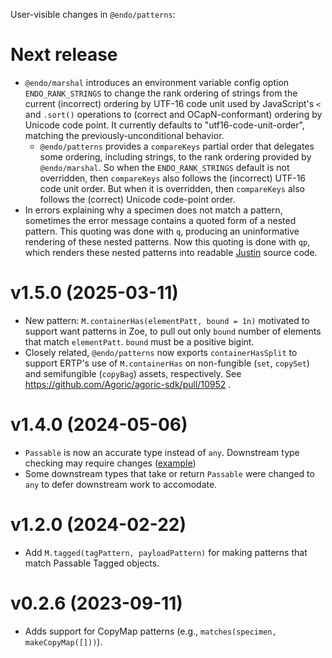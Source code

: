 User-visible changes in `@endo/patterns`:

# Next release

- `@endo/marshal` introduces an environment variable config option `ENDO_RANK_STRINGS` to change the rank ordering of strings from the current (incorrect) ordering by UTF-16 code unit used by JavaScript's `<` and `.sort()` operations to (correct and OCapN-conformant) ordering by Unicode code point. It currently defaults to "utf16-code-unit-order", matching the previously-unconditional behavior.
  - `@endo/patterns` provides a `compareKeys` partial order that delegates some ordering, including strings, to the rank ordering provided by `@endo/marshal`. So when the `ENDO_RANK_STRINGS` default is not overridden, then `compareKeys` also follows the (incorrect) UTF-16 code unit order. But when it is overridden, then `compareKeys` also follows the (correct) Unicode code-point order.
- In errors explaining why a specimen does not match a pattern, sometimes the error message contains a quoted form of a nested pattern. This quoting was done with `q`, producing an uninformative rendering of these nested patterns. Now this quoting is done with `qp`, which renders these nested patterns into readable [Justin](https://github.com/endojs/Jessie/blob/main/packages/parse/src/quasi-justin.js) source code.

# v1.5.0 (2025-03-11)

- New pattern: `M.containerHas(elementPatt, bound = 1n)` motivated to support want patterns in Zoe, to pull out only `bound` number of elements that match `elementPatt`. `bound` must be a positive bigint.
- Closely related, `@endo/patterns` now exports `containerHasSplit` to support ERTP's use of `M.containerHas` on non-fungible (`set`, `copySet`) and semifungible (`copyBag`) assets, respectively. See https://github.com/Agoric/agoric-sdk/pull/10952 .
# v1.4.0 (2024-05-06)

- `Passable` is now an accurate type instead of `any`. Downstream type checking may require changes ([example](https://github.com/Agoric/agoric-sdk/pull/8774))
- Some downstream types that take or return `Passable` were changed to `any` to defer downstream work to accomodate.

# v1.2.0 (2024-02-22)

- Add `M.tagged(tagPattern, payloadPattern)` for making patterns that match
  Passable Tagged objects.

# v0.2.6 (2023-09-11)

- Adds support for CopyMap patterns (e.g., `matches(specimen, makeCopyMap([]))`).
